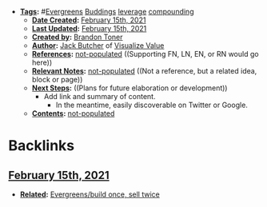 - **[Tags](<../Tags.md>):** #[Evergreens](<../Evergreens.md>) [Buddings](<../Buddings.md>) [leverage](<../leverage.md>) [compounding](<../compounding.md>)
    - **[Date Created](<../Date Created.md>):** [February 15th, 2021](<../February 15th, 2021.md>)
    - **[Last Updated](<../Last Updated.md>):** [February 15th, 2021](<../February 15th, 2021.md>)
    - **[Created by](<../Created by.md>):** [Brandon Toner](<../Brandon Toner.md>)
    - **[Author](<../Author.md>):** [Jack Butcher](<../Jack Butcher.md>) of [Visualize Value](<../Visualize Value.md>)
    - **[References](<../References.md>):** [not-populated](<../not-populated.md>) ((Supporting FN, LN, EN, or RN would go here))
    - **[Relevant Notes](<../Relevant Notes.md>):** [not-populated](<../not-populated.md>) ((Not a reference, but a related idea, block or page))
    - **[Next Steps](<../Next Steps.md>):** ((Plans for future elaboration or development))
        - Add link and summary of content.
            - In the meantime, easily discoverable on Twitter or Google.
    - **[Contents](<../Contents.md>):** [not-populated](<../not-populated.md>)

# Backlinks
## [February 15th, 2021](<February 15th, 2021.md>)
- **[Related](<../Related.md>):** [Evergreens/build once, sell twice](<../Evergreens/build once, sell twice.md>)


